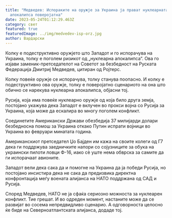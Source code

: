 ```yaml
---
title: "Медведев: Испораките на оружје за Украина ја прават нуклеарната
  апокалипса поверојатна"
date: 2023-05-24T01:12:29.463Z
category: свет
featured: true
featuredImage: ../img/medvedev-isp-orz.jpg
author: Вардарски
---
```

Колку е подеструктивно оружјето што Западот и го испорачува на Украина, толку е поголем ризикот од „нуклеарна апокалипса“. Ова го изјави заменик-претседателот на Советот за безбедност на Руската Федерација Дмитриј Медведев, цитиран од Ројтерс.

Колку повеќе оружје се испорачува, толку станува поопасно. И колку е подеструктивно ова оружје, толку е поверојатно сценариото на она што обично се нарекува нуклеарна апокалипса, објасни тој.

Русија, која има повеќе нуклеарно оружје од која било друга земја, постојано укажува дека Западот е вклучен во прокси војна со Русија за Украина, која може да ескалира во многу поголем конфликт.

Соединетите Американски Држави обезбедија 37 милијарди долари безбедносна помош за Украина откако Путин испрати војници во Украина во февруари минатата година.

Американскиот претседател Џо Бајден им кажа на своите колеги од Г7 дека ги поддржува заедничките напори со сојузниците за обука на украински пилоти ловци Ф-16, иако сè уште нема обврска за самите да ги испорачаат авионите.

Западот вели дека сака да и помогне на Украина да ја победи Русија, но постојано инсистира дека не сака да предизвика директна конфронтација меѓу воената алијанса на НАТО поддржана од САД и Русија.

Според Медведев, НАТО не ја сфаќа сериозно можноста за нуклеарен конфликт. Тие грешат. И во одреден момент, настаните може да се развијат во сосема непредвидливо сценарио. А одговорноста целосно ќе биде на Северноатлантската алијанса, додаде тој.